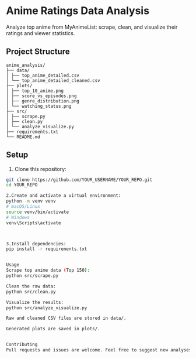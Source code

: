 # Anime Ratings Data Analysis

Analyze top anime from MyAnimeList: scrape, clean, and visualize their ratings and viewer statistics.

## Project Structure
```
anime_analysis/
├── data/
│ ├── top_anime_detailed.csv
│ └── top_anime_detailed_cleaned.csv
├── plots/
│ ├── top_10_anime.png
│ ├── score_vs_episodes.png
│ ├── genre_distribution.png
│ └── watching_status.png
├── src/
│ ├── scrape.py
│ ├── clean.py
│ └── analyze_visualize.py
├── requirements.txt
└── README.md
```

## Setup
1. Clone this repository:


```bash
git clone https://github.com/YOUR_USERNAME/YOUR_REPO.git
cd YOUR_REPO

2.Create and activate a virtual environment:
python -m venv venv
# macOS/Linux
source venv/bin/activate
# Windows
venv\Scripts\activate



3.Install dependencies:
pip install -r requirements.txt


Usage
Scrape top anime data (Top 150):
python src/scrape.py

Clean the raw data:
python src/clean.py

Visualize the results:
python src/analyze_visualize.py

Raw and cleaned CSV files are stored in data/.

Generated plots are saved in plots/.


Contributing
Pull requests and issues are welcome. Feel free to suggest new analyses or improvements!
